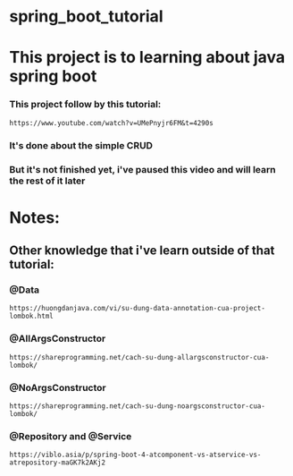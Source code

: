 # spring_boot_tutorial

# This project is to learning about java spring boot

### This project follow by this tutorial:
`https://www.youtube.com/watch?v=UMePnyjr6FM&t=4290s`

### It's done about the simple CRUD
### But it's not finished yet, i've paused this video and will learn the rest of it later

# Notes:
## Other knowledge that i've learn outside of that tutorial:

### @Data
`https://huongdanjava.com/vi/su-dung-data-annotation-cua-project-lombok.html`
### @AllArgsConstructor
`https://shareprogramming.net/cach-su-dung-allargsconstructor-cua-lombok/`
### @NoArgsConstructor
`https://shareprogramming.net/cach-su-dung-noargsconstructor-cua-lombok/`
### @Repository and @Service
`https://viblo.asia/p/spring-boot-4-atcomponent-vs-atservice-vs-atrepository-maGK7k2AKj2`

